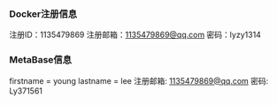 ### Docker注册信息

注册ID：1135479869
注册邮箱：1135479869@qq.com
密码：lyzy1314



### MetaBase信息

firstname = young
lastname = lee
注册邮箱: 1135479869@qq.com
密码: Ly371561
